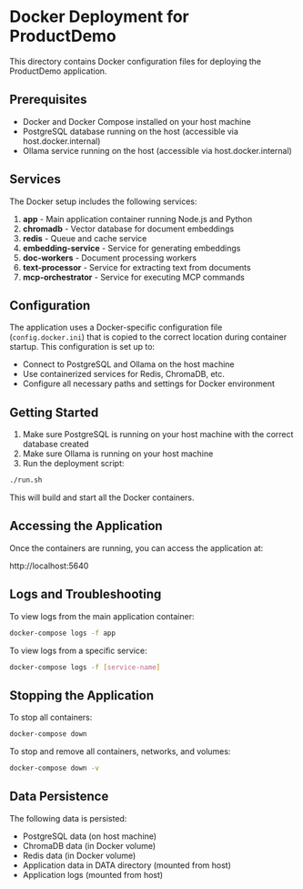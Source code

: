 # Docker Deployment for ProductDemo

This directory contains Docker configuration files for deploying the ProductDemo application.

## Prerequisites

- Docker and Docker Compose installed on your host machine
- PostgreSQL database running on the host (accessible via host.docker.internal)
- Ollama service running on the host (accessible via host.docker.internal)

## Services

The Docker setup includes the following services:

1. **app** - Main application container running Node.js and Python
2. **chromadb** - Vector database for document embeddings
3. **redis** - Queue and cache service
4. **embedding-service** - Service for generating embeddings
5. **doc-workers** - Document processing workers
6. **text-processor** - Service for extracting text from documents
7. **mcp-orchestrator** - Service for executing MCP commands

## Configuration

The application uses a Docker-specific configuration file (`config.docker.ini`) that is copied to the correct location during container startup. This configuration is set up to:

- Connect to PostgreSQL and Ollama on the host machine
- Use containerized services for Redis, ChromaDB, etc.
- Configure all necessary paths and settings for Docker environment

## Getting Started

1. Make sure PostgreSQL is running on your host machine with the correct database created
2. Make sure Ollama is running on your host machine
3. Run the deployment script:

```bash
./run.sh
```

This will build and start all the Docker containers.

## Accessing the Application

Once the containers are running, you can access the application at:

http://localhost:5640

## Logs and Troubleshooting

To view logs from the main application container:

```bash
docker-compose logs -f app
```

To view logs from a specific service:

```bash
docker-compose logs -f [service-name]
```

## Stopping the Application

To stop all containers:

```bash
docker-compose down
```

To stop and remove all containers, networks, and volumes:

```bash
docker-compose down -v
```

## Data Persistence

The following data is persisted:

- PostgreSQL data (on host machine)
- ChromaDB data (in Docker volume)
- Redis data (in Docker volume)
- Application data in DATA directory (mounted from host)
- Application logs (mounted from host) 